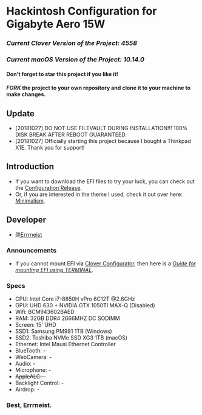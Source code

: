 # Hackintosh Configuration for Gigabyte Aero 15W
### *Current Clover Version of the Project: 4558*
### *Current macOS Version of the Project: 10.14.0*
#### Don't forget to star this project if you like it!
#### *FORK* the project to your own repository and clone it to your machine to make changes.

## Update
* [20181027] DO NOT USE FILEVAULT DURING INSTALLATION!!! 100% DISK BREAK AFTER REBOOT GUARANTEED.
* [20181027] Officially starting this project because I bought a Thinkpad X1E. Thank you for support!

## Introduction
* If you want to download the EFI files to try your luck, you can check out the [Configuration Release](https://github.com/Errrneist/Hackintosh-Thinkpad-X1-Extreme/releases).
* Or, if you are interested in the theme I used, check it out over here: [Minimalism](https://github.com/Errrneist/Hackintosh-Theme-Minimalism).

## Developer
* [@Errrneist](https://www.tonymacx86.com/members/errrneist.1550861/)

### Announcements 
* If you cannot mount EFI via [Clover Configurator](https://mackie100projects.altervista.org/download-clover-configurator/), then here is a *[Guide for mounting EFI using TERMINAL](https://github.com/Errrneist/Hackintosh-Aero-15W/blob/master/Mount%20EFI%20on%20macOS.MD).*


### Specs
* CPU: Intel Core i7-8850H vPro 6C12T @2.6GHz
* GPU: UHD 630 + NVIDIA GTX 1050TI MAX-Q (Disabled)
* Wifi: BCM943602BAED
* RAM: 32GB DDR4 2666MHZ DC SODIMM
* Screen: 15' UHD 
* SSD1: Samsung PM981 1TB (Windows)
* SSD2: Toshiba NVMe SSD XG3 1TB (macOS)
* Ethernet: Intel Mausi Ethernet Controller
* BlueTooth: -
* WebCamera: -
* Audio: -
* Microphone: -
* ~~AppleALC: -~~
* Backlight Control: -
* Airdrop: -

### Best, Errrneist.


